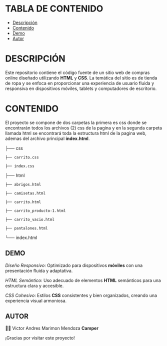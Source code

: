 # TABLA DE CONTENIDO

- [Descripción](#DESCRIPCIÓN)
- [Contenido](#CONTENIDO)
- [Demo](#DEMO)
- [Autor](#AUTOR)

# DESCRIPCIÓN

Este repositorio contiene el código fuente de un sitio web de compras online diseñado utilizando **HTML** y **CSS**. La temática del sitio es de tienda de ropa y se enfoca en proporcionar una experiencia de usuario fluida y responsiva en dispositivos móviles, tablets y computadores de escritorio.


# CONTENIDO

El proyecto se compone de dos carpetas la primera es css donde se encontrarán todos los archivos (2) css de la pagina y en la segunda carpeta llamada html se encontrará toda la estructura html de la pagina web, ademas del archivo principal **index.html**.

├── css

    ├── carrito.css

    ├── index.css

├── html

    ├── abrigos.html

    ├── camisetas.html

    ├── carrito.html

    ├── carrito_producto-1.html

    ├── carrito_vacio.html

    ├── pantalones.html

└── index.html

## DEMO

*Diseño Responsivo*: Optimizado para dispositivos **móviles** con una presentación fluida y adaptativa.

*HTML Semántico*: Uso adecuado de elementos **HTML** semánticos para una estructura clara y accesible.

*CSS Cohesivo*: Estilos **CSS** consistentes y bien organizados, creando una experiencia visual armoniosa.

## AUTOR

:technologist: Victor Andres Marimon Mendoza **Camper**

¡Gracias por visitar este proyecto!

